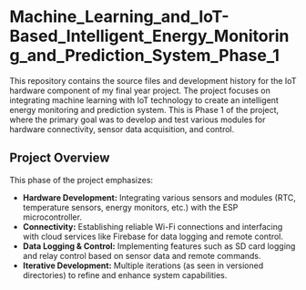# Machine_Learning_and_IoT-Based_Intelligent_Energy_Monitoring_and_Prediction_System_Phase_1

This repository contains the source files and development history for the IoT hardware component of my final year project. The project focuses on integrating machine learning with IoT technology to create an intelligent energy monitoring and prediction system. This is Phase 1 of the project, where the primary goal was to develop and test various modules for hardware connectivity, sensor data acquisition, and control.

## Project Overview

This phase of the project emphasizes:
- **Hardware Development:** Integrating various sensors and modules (RTC, temperature sensors, energy monitors, etc.) with the ESP microcontroller.
- **Connectivity:** Establishing reliable Wi-Fi connections and interfacing with cloud services like Firebase for data logging and remote control.
- **Data Logging & Control:** Implementing features such as SD card logging and relay control based on sensor data and remote commands.
- **Iterative Development:** Multiple iterations (as seen in versioned directories) to refine and enhance system capabilities.

